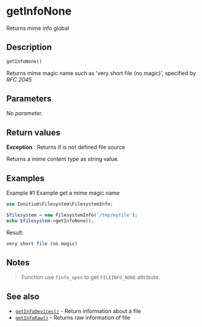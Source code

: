 # getInfoNone

Returns mime info global

## Description

```php
getInfoNone()
```

Returns mime magic name such as  'very short file (no magic)', specified by _RFC 2045_

## Parameters

_No parameter._

## Return values

__Exception__
: Returns if is not defined file source

Returns a mime content type as string value.

## Examples

Example #1 Example get a mime magic name
```php
use Ionitium\Filesystem\FilesystemInfo;

$filesystem = new FilesystemInfo('/tmp/myfile');
echo $filesystem->getInfoNone();
```

Result:

```php
very short file (no magic)
```

## Notes

> Function use `finfo_open` to get `FILEINFO_NONE` attribute.

## See also

* [`getInfoDevices()`](getinfodevices.md) - Return information about a file
* [`getInfoRaw()`](getinforaw.md) - Returns raw information of file